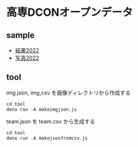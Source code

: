 # 高専DCONオープンデータ

## sample

- [結果2022](https://codeforkosen.github.io/dcon-opendata/app/result2022.html)
- [写真2022](https://codeforkosen.github.io/dcon-opendata/app/photo2022.html)

## tool

img.json, img,csv を画像ディレクトリから作成する
```
cd tool
deno run -A makeimgjson.js
```

team.json を team.csv から生成する
```
cd tool
deno run -A makejsonfromcsv.js
```
